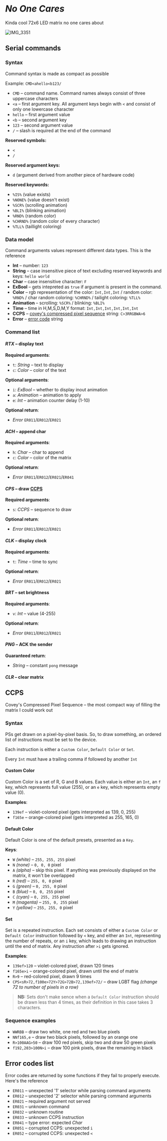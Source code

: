 #  *No One Cares*
Kinda cool 72x6 LED matrix no one cares about

![IMG_3351](https://user-images.githubusercontent.com/45698501/127028860-167980b3-8dc7-4e64-a878-5271f97d418d.gif)

## Serial commands
### Syntax
Command syntax is made as compact as possible

Example: `CMD<ahello<b123/`
- `CMD` – command name. Command names always consist of three uppercase characters
- `<a` – first argument key. All argument keys begin with `<` and consist of only one lowercase character
- `hello` – first argument value
- `<b` – second argument key
- `123` – second argument value
- `/` – slash is required at the end of the command

**Reserved symbols:** 
- `<`
- `/`

**Reserved argument keys:** 
- `d` (argument derived from another piece of hardware code)

**Reserved keywords:**
- `%IS%` (value exists)
- `%NONE%` (value doesn't exist)
- `%SCR%` (scrolling animation)
- `%BLI%` (blinking animation)
- `%RND%` (random color)
- `%CHRND%` (random color of every character)
- `%TLL%` (taillight coloring)

### Data model
Command arguments values represent different data types. This is the reference

- **Int** – number: `123`
- **String** – case insensitive piece of text excluding reserved keywords and keys: `hello world`
- **Char** – case insensitive character: `F`
- **ExBool** – gets intepreted as `true` if argument is present in the command.
- **Color** – rgb representation of the color: `Int,Int,Int` / random color: `%RND%` / char random coloring: `%CHRND%` / tailight coloring: `%TLL%`
- **Animation** – scrolling: `%SCR%` / blinking: `%BLI%`
- **Time** – time in H,M,S,D,M,Y format: `Int,Int,Int,Int,Int,Int`
- **CCPS** – [covey's compressed pixel sequence](#ccps) string: `C>3RRGBWA>6`
- **Error** – [error code](#error-codes-list) string

### Command list
#### *RTX* – display text
**Required arguments**:
- `t`: *String* – text to display
- `c`: *Color* – color of the text

**Optional arguments**:
- `i`: *ExBool* – whether to display inout animation
- `a`: *Animation* – animation to apply
- `e`: *Int* – animation counter delay (1-10)

**Optional return**:
- *Error* `ER011`/`ER012`/`ER021`

#### *ACH* – append char
**Required arguments**:
- `h`: *Char* – char to append
- `c`: *Color* – color of the matrix

**Optional return**:
- *Error* `ER011`/`ER012`/`ER021`/`ER041`

#### *CPS* – draw [CCPS](#ccps)
**Required arguments**:
- `s`: *CCPS* – sequence to draw

**Optional return**:
- *Error* `ER011`/`ER012`/`ER021`

#### *CLK* – display clock
**Required arguments**:
- `t`: *Time* – time to sync

**Optional return**:
- *Error* `ER011`/`ER012`/`ER021`

#### *BRT* – set brightness
**Required arguments**:
- `v`: *Int* – value (4-255)

**Optional return**:
- *Error* `ER011`/`ER012`/`ER021`

#### *PNG* – ACK the sender
**Guaranteed return**:
- *String* – constant `pong` message

#### *CLR* – clear matrix

## CCPS
Covey's Compressed Pixel Sequence – the most compact way of filling the matrix I could work out
### Syntax
PSs get drawn on a pixel-by-pixel basis. So, to draw something, an ordered list of instructions must be set to the device.

Each instruction is either a `Custom Color`, `Default Color` or `Set`.

Every `Int` must have a trailing comma if followed by another `Int`

#### Custom Color
Custom Color is a set of R, G and B values.
Each value is either an `Int`, an `f` key, which represents full value (255), or an `e` key, which represents empty value (0).

**Examples**:
- `139ef` – violet-colored pixel (gets interpreted as 139, 0, 255)
- `f165e` – orange-colored pixel (gets interpreted as 255, 165, 0)

#### Default Color
Default Color is one of the default presets, presented as a `Key`.

**Keys**:
- `W` *(white)* – `255, 255, 255` pixel
- `N` *(none)* – `0, 0, 0` pixel
- `A` *(alpha)* – skip this pixel. If anything was previously displayed on the matrix, it won't be overlapped
- `R` *(red)* – `255, 0, 0` pixel
- `G` *(green)* – `0, 255, 0` pixel
- `B` *(blue)* – `0, 0, 255` pixel
- `C` *(cyan)* – `0, 255, 255` pixel
- `M` *(magenta)* – `255, 0, 255` pixel
- `Y` *(yellow)* – `255, 255, 0` pixel

#### Set
Set is a repeated instruction.
Each set consists of either a `Custom Color` or `Default Color` instruction followed by `<` key, and either an `Int`, representing the number of repeats, or an `i` key, which leads to drawing an instruction until the end of matrix.
Any instruction after `>i` gets ignored.

**Examples**:
- `139ef>120` – violet-colored pixel, drawn 120 times
- `f165e>i` – orange-colored pixel, drawn until the end of matrix
- `R>9` – red-colored pixel, drawn 9 times
- `CPS<sR>72,f100e>72Y>72G>72B>72,139ef>72/` – draw LGBT flag *(change 72 to number of pixels in a row)*

>**NB:** Sets don't make sence when a `Default Color` instruction should be drawn less than 4 times, as their definition in this case takes 3 characters.

### Sequence examples
- `WWRBB` – draw two white, one red and two blue pixels
- `NNf165,e` – draw two black pixels, followed by an orange one
- `R>100AAG>50` – draw 100 red pixels, skip two and draw 50 green pixels
- `f192,203>100N>i` – draw 100 pink pixels, draw the remaining in black

## Error codes list
Error codes are returned by some functions if they fail to properly execute. Here's the reference
- `ER011` – unexpected '1' selector while parsing command arguments
- `ER012` – unexpected '2' selector while parsing command arguments
- `ER021` – required argument not served
- `ER031` – unknown command
- `ER032` – unknown routine
- `ER033` – unknown CCPS instruction
- `ER041` – type error: expected *Char*
- `ER051` – corrupted CCPS: unexpected `i`
- `ER052` – corrupted CCPS: unexpected `<`
